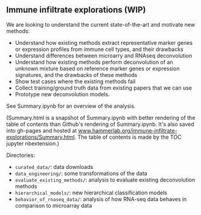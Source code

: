 ## Immune infiltrate explorations (WIP)

We are looking to understand the current state-of-the-art and motivate new methods:

* Understand how existing methods extract representative marker genes or expression profiles from immune cell types, and their drawbacks
* Understand differences between microarry and RNAseq deconvolution
* Understand how existing methods perform deconvolution of an unknown mixture based on reference marker genes or expression signatures, and the drawbacks of these methods
* Show test cases where the existing methods fail
* Collect training/ground truth data from existing papers that we can use
* Prototype new deconvolution models.

See Summary.ipynb for an overview of the analysis.

(Summary.html is a snapshot of Summary.ipynb with better rendering of the table of contents than Github's rendering of Summary.ipynb. It's also saved into gh-pages and hosted at www.hammerlab.org/immune-infiltrate-explorations/Summary.html. The table of contents is made by the TOC jupyter nbextension.)

Directories:

* `curated_data/`: data downloads
* `data_engineering/`: some transformations of the data
* `evaluate_existing_methods/`: analysis to evaluate existing deconvolution methods
* `hierarchical_models/`: new hierarchical classification models
* `behavior_of_rnaseq_data/`: analysis of how RNA-seq data behaves in comparison to microarray data

